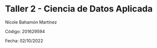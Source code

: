 # Taller 2 - Ciencia de Datos Aplicada

Nicole Bahamón Martínez

Código: 201629594

Fecha: 02/10/2022
